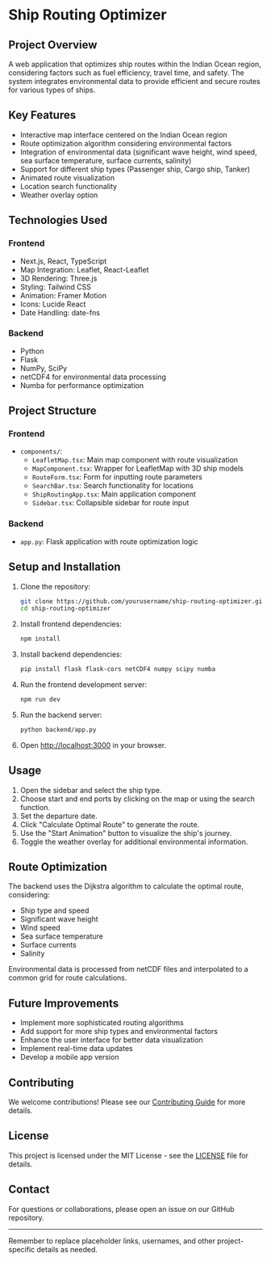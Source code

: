 # Ship Routing Optimizer

## Project Overview

A web application that optimizes ship routes within the Indian Ocean region, considering factors such as fuel efficiency, travel time, and safety. The system integrates environmental data to provide efficient and secure routes for various types of ships.

## Key Features

- Interactive map interface centered on the Indian Ocean region
- Route optimization algorithm considering environmental factors
- Integration of environmental data (significant wave height, wind speed, sea surface temperature, surface currents, salinity)
- Support for different ship types (Passenger ship, Cargo ship, Tanker)
- Animated route visualization
- Location search functionality
- Weather overlay option

## Technologies Used

### Frontend
- Next.js, React, TypeScript
- Map Integration: Leaflet, React-Leaflet
- 3D Rendering: Three.js
- Styling: Tailwind CSS
- Animation: Framer Motion
- Icons: Lucide React
- Date Handling: date-fns

### Backend
- Python
- Flask
- NumPy, SciPy
- netCDF4 for environmental data processing
- Numba for performance optimization

## Project Structure

### Frontend
- `components/`:
  - `LeafletMap.tsx`: Main map component with route visualization
  - `MapComponent.tsx`: Wrapper for LeafletMap with 3D ship models
  - `RouteForm.tsx`: Form for inputting route parameters
  - `SearchBar.tsx`: Search functionality for locations
  - `ShipRoutingApp.tsx`: Main application component
  - `Sidebar.tsx`: Collapsible sidebar for route input

### Backend
- `app.py`: Flask application with route optimization logic

## Setup and Installation

1. Clone the repository:
   ```bash
   git clone https://github.com/yourusername/ship-routing-optimizer.git
   cd ship-routing-optimizer
   ```

2. Install frontend dependencies:
   ```bash
   npm install
   ```

3. Install backend dependencies:
   ```bash
   pip install flask flask-cors netCDF4 numpy scipy numba
   ```

4. Run the frontend development server:
   ```bash
   npm run dev
   ```

5. Run the backend server:
   ```bash
   python backend/app.py
   ```

6. Open [http://localhost:3000](http://localhost:3000) in your browser.

## Usage

1. Open the sidebar and select the ship type.
2. Choose start and end ports by clicking on the map or using the search function.
3. Set the departure date.
4. Click "Calculate Optimal Route" to generate the route.
5. Use the "Start Animation" button to visualize the ship's journey.
6. Toggle the weather overlay for additional environmental information.

## Route Optimization

The backend uses the Dijkstra algorithm to calculate the optimal route, considering:
- Ship type and speed
- Significant wave height
- Wind speed
- Sea surface temperature
- Surface currents
- Salinity

Environmental data is processed from netCDF files and interpolated to a common grid for route calculations.

## Future Improvements

- Implement more sophisticated routing algorithms
- Add support for more ship types and environmental factors
- Enhance the user interface for better data visualization
- Implement real-time data updates
- Develop a mobile app version

## Contributing

We welcome contributions! Please see our [Contributing Guide](CONTRIBUTING.md) for more details.

## License

This project is licensed under the MIT License - see the [LICENSE](LICENSE) file for details.

## Contact

For questions or collaborations, please open an issue on our GitHub repository.

---

Remember to replace placeholder links, usernames, and other project-specific details as needed.
